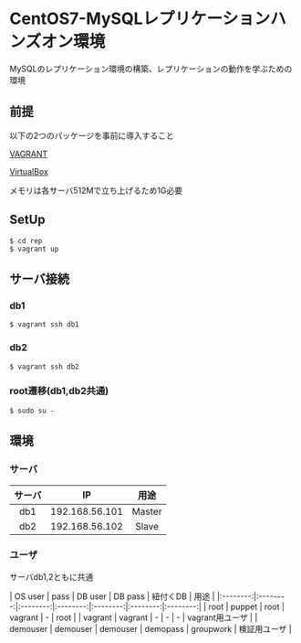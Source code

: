 # CentOS7-MySQLレプリケーションハンズオン環境
MySQLのレプリケーション環境の構築、レプリケーションの動作を学ぶための環境

## 前提
以下の2つのパッケージを事前に導入すること

[VAGRANT](https://www.vagrantup.com/)

[VirtualBox](https://www.virtualbox.org/)

メモリは各サーバ512Mで立ち上げるため1G必要

## SetUp
```
$ cd rep
$ vagrant up
```

## サーバ接続
### db1
```
$ vagrant ssh db1
```

### db2
```
$ vagrant ssh db2
```

### root遷移(db1,db2共通)
```
$ sudo su -
```

## 環境
### サーバ
|サーバ|IP|用途|
|:-:|:-:|:-:|
|db1|192.168.56.101|Master|
|db2|192.168.56.102|Slave|

### ユーザ
サーバdb1,2ともに共通

| OS user | pass |  DB user |  DB pass | 紐付くDB | 用途 |
|:--------:|:--------:|:--------:|:--------:|:--------:|:--------:|:--------:|
| root | puppet |  root | vagrant | - | root |
| vagrant | vagrant | - | - | - | vagrant用ユーザ |
| demouser | demouser | demouser | demopass | groupwork | 検証用ユーザ |

